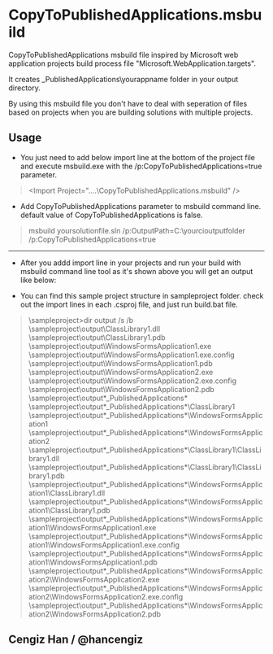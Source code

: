 CopyToPublishedApplications.msbuild
===================================

CopyToPublishedApplications msbuild file inspired by Microsoft web application projects build process file "Microsoft.WebApplication.targets".

It creates _PublishedApplications\yourappname folder in your output directory. 

By using this msbuild file you don't have to deal with seperation of files based on projects when you are building solutions with multiple projects.

Usage
-----------------------
- You just need to add below import line at the bottom of the project file and execute msbuild.exe with the /p:CopyToPublishedApplications=true parameter.

>&lt;Import Project="..\..\CopyToPublishedApplications.msbuild" /&gt;

- Add CopyToPublishedApplications parameter to msbuild command line. default value of CopyToPublishedApplications is false.

>msbuild yoursolutionfile.sln /p:OutputPath=C:\yourcioutputfolder /p:CopyToPublishedApplications=true

-----------------------
- After you addd import line in your projects and run your build with msbuild command line tool as it's shown above you will get an output like below:

- You can find this sample project structure in sampleproject folder. check out the import lines in each .csproj file, and just run build.bat file.

>\sampleproject>dir output /s /b
>\sampleproject\output\ClassLibrary1.dll
>\sampleproject\output\ClassLibrary1.pdb
>\sampleproject\output\WindowsFormsApplication1.exe
>\sampleproject\output\WindowsFormsApplication1.exe.config
>\sampleproject\output\WindowsFormsApplication1.pdb
>\sampleproject\output\WindowsFormsApplication2.exe
>\sampleproject\output\WindowsFormsApplication2.exe.config
>\sampleproject\output\WindowsFormsApplication2.pdb
>\sampleproject\output\*_PublishedApplications*
>\sampleproject\output\*_PublishedApplications*\ClassLibrary1
>\sampleproject\output\*_PublishedApplications*\WindowsFormsApplication1
>\sampleproject\output\*_PublishedApplications*\WindowsFormsApplication2
>\sampleproject\output\*_PublishedApplications*\ClassLibrary1\ClassLibrary1.dll
>\sampleproject\output\*_PublishedApplications*\ClassLibrary1\ClassLibrary1.pdb
>\sampleproject\output\*_PublishedApplications*\WindowsFormsApplication1\ClassLibrary1.dll
>\sampleproject\output\*_PublishedApplications*\WindowsFormsApplication1\ClassLibrary1.pdb
>\sampleproject\output\*_PublishedApplications*\WindowsFormsApplication1\WindowsFormsApplication1.exe
>\sampleproject\output\*_PublishedApplications*\WindowsFormsApplication1\WindowsFormsApplication1.exe.config
>\sampleproject\output\*_PublishedApplications*\WindowsFormsApplication1\WindowsFormsApplication1.pdb
>\sampleproject\output\*_PublishedApplications*\WindowsFormsApplication2\WindowsFormsApplication2.exe
>\sampleproject\output\*_PublishedApplications*\WindowsFormsApplication2\WindowsFormsApplication2.exe.config
>\sampleproject\output\*_PublishedApplications*\WindowsFormsApplication2\WindowsFormsApplication2.pdb



Cengiz Han / @hancengiz
-----------------------